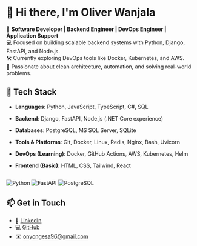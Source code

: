 
# 👋 Hi there, I'm Oliver Wanjala

🎯 **Software Developer | Backend Engineer | DevOps Engineer | Application Support**  
💻 Focused on building scalable backend systems with Python, Django, FastAPI, and Node.js.  
🛠 Currently exploring DevOps tools like Docker, Kubernetes, and AWS.  
🚀 Passionate about clean architecture, automation, and solving real-world problems.



## 🔧 Tech Stack

- **Languages**: Python, JavaScript, TypeScript, C#, SQL
- **Backend**: Django, FastAPI, Node.js (.NET Core experience)
- **Databases**: PostgreSQL, MS SQL Server, SQLite
- **Tools & Platforms**: Git, Docker, Linux, Redis, Nginx, Bash, Uvicorn
- **DevOps (Learning)**: Docker, GitHub Actions, AWS, Kubernetes, Helm
- **Frontend (Basic)**: HTML, CSS, Tailwind, React

  ##
![Python](https://img.shields.io/badge/Python-3776AB?style=for-the-badge&logo=python&logoColor=white)
![FastAPI](https://img.shields.io/badge/FastAPI-009688?style=for-the-badge&logo=fastapi&logoColor=white)
![PostgreSQL](https://img.shields.io/badge/PostgreSQL-336791?style=for-the-badge&logo=postgresql&logoColor=white)



## 📫 Get in Touch

- 🔗 [LinkedIn](https://www.linkedin.com/in/oliver-wanjala-566055141/)
- 💻 [GitHub](https://github.com/omwami999)
- ✉️ onyongesa96@gmail.com


